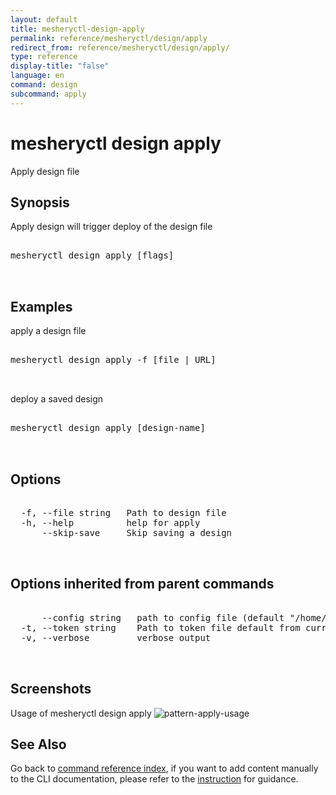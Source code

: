 ```yaml
---
layout: default
title: mesheryctl-design-apply
permalink: reference/mesheryctl/design/apply
redirect_from: reference/mesheryctl/design/apply/
type: reference
display-title: "false"
language: en
command: design
subcommand: apply
---
```


# mesheryctl design apply

Apply design file

## Synopsis

Apply design will trigger deploy of the design file

<pre class='codeblock-pre'>
<div class='codeblock'>
mesheryctl design apply [flags]

</div>
</pre>

## Examples

apply a design file

<pre class='codeblock-pre'>
<div class='codeblock'>
mesheryctl design apply -f [file | URL]

</div>
</pre>

deploy a saved design

<pre class='codeblock-pre'>
<div class='codeblock'>
mesheryctl design apply [design-name]

</div>
</pre>

## Options

<pre class='codeblock-pre'>
<div class='codeblock'>
  -f, --file string   Path to design file
  -h, --help          help for apply
      --skip-save     Skip saving a design

</div>
</pre>

## Options inherited from parent commands

<pre class='codeblock-pre'>
<div class='codeblock'>
      --config string   path to config file (default "/home/runner/.meshery/config.yaml")
  -t, --token string    Path to token file default from current context
  -v, --verbose         verbose output

</div>
</pre>

## Screenshots

Usage of mesheryctl design apply
![pattern-apply-usage](/assets/img/mesheryctl/patternApply.png)

## See Also

Go back to [command reference index](/reference/mesheryctl/), if you want to add content manually to the CLI documentation, please refer to the [instruction](/project/contributing/contributing-cli#preserving-manually-added-documentation) for guidance.
